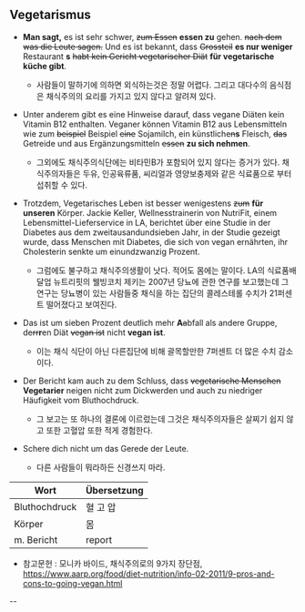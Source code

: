 ## Vegetarismus


- **Man sagt,** es ist sehr schwer, ~~zum Essen~~ **essen zu** gehen. ~~nach dem was die Leute sagen.~~ Und es ist bekannt, dass ~~Grossteil~~ **es nur weniger** Restaurant **s** ~~habt kein Gericht vegetarischer Diät~~ **für vegetarische küche gibt**. 
    - 사람들이 말하기에 의하면 외식하는것은 정말 어렵다. 그리고 대다수의 음식점은 채식주의의 요리를 가지고 있지 않다고 알려져 있다.

- Unter anderem gibt es eine Hinweise darauf, dass vegane Diäten kein Vitamin B12 enthalten. Veganer können Vitamin B12 aus Lebensmitteln wie zum ~~beispiel~~ Beispiel ~~eine~~ Sojamilch, ein künstliche~~n~~**s** Fleisch, ~~das~~ Getreide und aus Ergänzungsmitteln ~~essen~~ **zu sich nehmen**. 
    - 그외에도 채식주의식단에는 비타민B가 포함되어 있지 않다는 증거가 있다. 채식주의자들은 두유, 인공육류품, 씨리얼과 영양보충제와 같은 식료품으로 부터 섭취할 수 있다.

- Trotzdem, Vegetarisches Leben ist besser wenigestens ~~zum~~ **für unseren** Körper. Jackie Keller, Wellnesstrainerin von NutriFit, einem Lebensmittel-Lieferservice in LA, berichtet über eine Studie in der Diabetes aus dem zweitausandundsieben Jahr,  in der Studie gezeigt wurde, dass Menschen mit Diabetes, die sich von vegan ernährten, ihr Cholesterin senkte um einundzwanzig Prozent. 
    - 그럼에도 불구하고 채식주의생활이 낫다. 적어도 몸에는 말이다. LA의 식료품배달업 뉴트리핏의 웰빙코치 제키는 2007년 당뇨에 관한 연구를 보고했는데 그 연구는 당뇨병이 있는 사람들중 채식을 하는 집단의 콜레스테롤 수치가 21퍼센트 떨어졌다고 보여진다.

- Das ist um sieben Prozent deutlich mehr **A**~~a~~bfall als andere Gruppe, de~~rr~~**r**en Diät ~~vegan ist~~ nicht **vegan ist**.
    - 이는 채식 식단이 아닌 다른집단에 비해 괄목할만한 7퍼센트 더 많은 수치 감소이다.

- Der Bericht kam auch zu dem Schluss, dass ~~vegetarische Menschen~~ **Vegetarier** neigen nicht zum Dickwerden und auch zu niedriger Häufigkeit vom Bluthochdruck.
    - 그 보고는 또 하나의 결론에 이르렀는데 그것은 채식주의자들은 살찌기 쉽지 않고 또한 고혈압 또한 적게 경험한다.

- Schere dich nicht um das Gerede der Leute.
    - 다른 사람들이 뭐라하든 신경쓰지 마라.

Wort|Übersetzung
---|---
Bluthochdruck|혈 고 압
Körper|몸
m. Bericht|report



- 참고문헌 : 모니카 바이드, 채식주의로의 9가지 장단점, https://www.aarp.org/food/diet-nutrition/info-02-2011/9-pros-and-cons-to-going-vegan.html

--